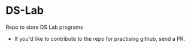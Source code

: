 # DS-Lab
Repo to store DS Lab programs
* If you'd like to contribute to the repo for practising github, send a PR.
